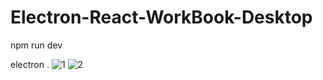 # Electron-React-WorkBook-Desktop
 npm run dev
 
 electron . 
![1](https://github.com/Vol4tile/Electron-React-WorkBook-Desktop/assets/104697209/fb95a834-a66d-4260-adbc-b496016c95fe)
![2](https://github.com/Vol4tile/Electron-React-WorkBook-Desktop/assets/104697209/fcb9c045-2495-4ab7-963d-dc6fcfe2cc36)


